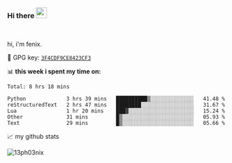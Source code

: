 ### Hi there <img src="https://media.giphy.com/media/hvRJCLFzcasrR4ia7z/giphy.gif" width="25px">

<br />

hi, i'm fenix.

:key: GPG key: [`3F4CDF9CE8423CF3`](https://github.com/13ph03nix.gpg)


📊 **this week i spent my time on:**
<!--START_SECTION:waka-->
```text
Total: 8 hrs 18 mins

Python             3 hrs 39 mins   ██████████▒░░░░░░░░░░░░░░   41.48 % 
reStructuredText   2 hrs 47 mins   ████████░░░░░░░░░░░░░░░░░   31.67 % 
Lua                1 hr 20 mins    ███▓░░░░░░░░░░░░░░░░░░░░░   15.24 % 
Other              31 mins         █▒░░░░░░░░░░░░░░░░░░░░░░░   05.93 % 
Text               29 mins         █▒░░░░░░░░░░░░░░░░░░░░░░░   05.66 % 
```
<!--END_SECTION:waka-->


📈 my github stats

<a>
<img align="center" src="https://github-readme-stats.vercel.app/api?username=13ph03nix&show_icons=true&hide=stars&include_all_commits=true&theme=blueberry" alt="13ph03nix" />
</a>
